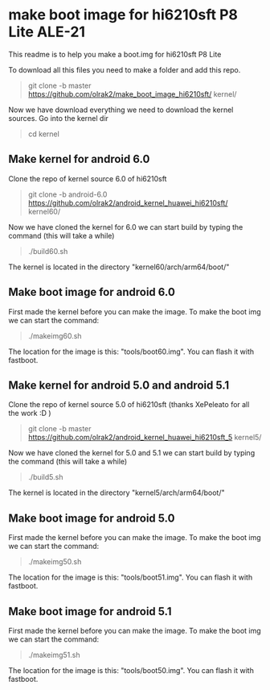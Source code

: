 # make boot image for hi6210sft P8 Lite ALE-21

This readme is to help you make a boot.img for hi6210sft P8 Lite

To download all this files you need to make a folder and add this repo.

> git clone -b master https://github.com/olrak2/make_boot_image_hi6210sft/ kernel/

Now we have download everything we need to download the kernel sources. Go into the kernel dir

> cd kernel

## Make kernel for android 6.0

Clone the repo of kernel source 6.0 of hi6210sft

> git clone -b android-6.0 https://github.com/olrak2/android_kernel_huawei_hi6210sft/ kernel60/

Now we have cloned the kernel for 6.0 we can start build by typing the command (this will take a while)

> ./build60.sh

The kernel is located in the directory "kernel60/arch/arm64/boot/"

## Make boot image for android 6.0

First made the kernel before you can make the image.
To make the boot img we can start the command:

> ./makeimg60.sh

The location for the image is this: "tools/boot60.img".  You can flash it with fastboot.

## Make kernel for android 5.0 and android 5.1

Clone the repo of kernel source 5.0 of hi6210sft (thanks XePeleato for all the work :D )

> git clone -b master https://github.com/olrak2/android_kernel_huawei_hi6210sft_5 kernel5/

Now we have cloned the kernel for 5.0 and 5.1 we can start build by typing the command (this will take a while)

> ./build5.sh

The kernel is located in the directory "kernel5/arch/arm64/boot/"

## Make boot image for android 5.0

First made the kernel before you can make the image.
To make the boot img we can start the command:

> ./makeimg50.sh

The location for the image is this: "tools/boot51.img".  You can flash it with fastboot.

## Make boot image for android 5.1

First made the kernel before you can make the image.
To make the boot img we can start the command:

> ./makeimg51.sh

The location for the image is this: "tools/boot50.img".  You can flash it with fastboot.
